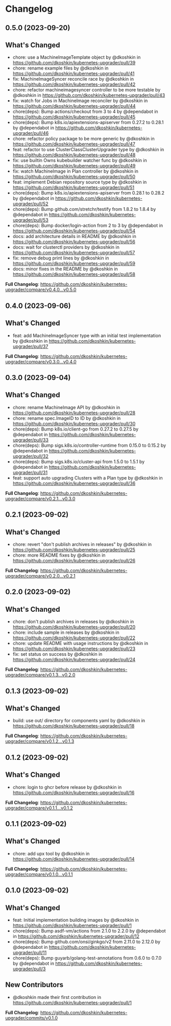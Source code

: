 # Changelog

## 0.5.0 (2023-09-20)

## What's Changed
* chore: use a MachineImageTemplate object by @dkoshkin in https://github.com/dkoshkin/kubernetes-upgrader/pull/39
* chore: rename example files by @dkoshkin in https://github.com/dkoshkin/kubernetes-upgrader/pull/41
* fix: MachineImageSyncer reconcile race by @dkoshkin in https://github.com/dkoshkin/kubernetes-upgrader/pull/42
* chore: refactor machineimagesyncer controller to be more testable by @dkoshkin in https://github.com/dkoshkin/kubernetes-upgrader/pull/43
* fix: watch for Jobs in MachineImage reconciler by @dkoshkin in https://github.com/dkoshkin/kubernetes-upgrader/pull/44
* chore(deps): Bump actions/checkout from 3 to 4 by @dependabot in https://github.com/dkoshkin/kubernetes-upgrader/pull/45
* chore(deps): Bump k8s.io/apiextensions-apiserver from 0.27.2 to 0.28.1 by @dependabot in https://github.com/dkoshkin/kubernetes-upgrader/pull/46
* chore: refactor policy package to be more generic by @dkoshkin in https://github.com/dkoshkin/kubernetes-upgrader/pull/47
* feat: refactor to use ClusterClassClusterUpgrader type by @dkoshkin in https://github.com/dkoshkin/kubernetes-upgrader/pull/48
* fix: use builtin Owns kubebuilder watcher func by @dkoshkin in https://github.com/dkoshkin/kubernetes-upgrader/pull/49
* fix: watch MachineImage in Plan controller by @dkoshkin in https://github.com/dkoshkin/kubernetes-upgrader/pull/50
* feat: implement Debian repository source type by @dkoshkin in https://github.com/dkoshkin/kubernetes-upgrader/pull/51
* chore(deps): Bump k8s.io/apiextensions-apiserver from 0.28.1 to 0.28.2 by @dependabot in https://github.com/dkoshkin/kubernetes-upgrader/pull/52
* chore(deps): Bump github.com/stretchr/testify from 1.8.2 to 1.8.4 by @dependabot in https://github.com/dkoshkin/kubernetes-upgrader/pull/53
* chore(deps): Bump docker/login-action from 2 to 3 by @dependabot in https://github.com/dkoshkin/kubernetes-upgrader/pull/54
* docs: add architecture details in README by @dkoshkin in https://github.com/dkoshkin/kubernetes-upgrader/pull/56
* docs: wait for clusterctl providers by @dkoshkin in https://github.com/dkoshkin/kubernetes-upgrader/pull/57
* fix: remove debug print lines by @dkoshkin in https://github.com/dkoshkin/kubernetes-upgrader/pull/59
* docs: minor fixes in the README by @dkoshkin in https://github.com/dkoshkin/kubernetes-upgrader/pull/58


**Full Changelog**: https://github.com/dkoshkin/kubernetes-upgrader/compare/v0.4.0...v0.5.0

## 0.4.0 (2023-09-06)

## What's Changed
* feat: add MachineImageSyncer type with an initial test implementation by @dkoshkin in https://github.com/dkoshkin/kubernetes-upgrader/pull/37


**Full Changelog**: https://github.com/dkoshkin/kubernetes-upgrader/compare/v0.3.0...v0.4.0

## 0.3.0 (2023-09-04)

## What's Changed
* chore: rename MachineImage API by @dkoshkin in https://github.com/dkoshkin/kubernetes-upgrader/pull/28
* chore: rename spec.ImageID to ID by @dkoshkin in https://github.com/dkoshkin/kubernetes-upgrader/pull/30
* chore(deps): Bump k8s.io/client-go from 0.27.2 to 0.27.5 by @dependabot in https://github.com/dkoshkin/kubernetes-upgrader/pull/33
* chore(deps): Bump sigs.k8s.io/controller-runtime from 0.15.0 to 0.15.2 by @dependabot in https://github.com/dkoshkin/kubernetes-upgrader/pull/32
* chore(deps): Bump sigs.k8s.io/cluster-api from 1.5.0 to 1.5.1 by @dependabot in https://github.com/dkoshkin/kubernetes-upgrader/pull/31
* feat: support auto upgrading Clusters with a Plan type by @dkoshkin in https://github.com/dkoshkin/kubernetes-upgrader/pull/36


**Full Changelog**: https://github.com/dkoshkin/kubernetes-upgrader/compare/v0.2.1...v0.3.0

## 0.2.1 (2023-09-02)

## What's Changed
* chore: revert "don't publish archives in releases" by @dkoshkin in https://github.com/dkoshkin/kubernetes-upgrader/pull/25
* chore: more README fixes by @dkoshkin in https://github.com/dkoshkin/kubernetes-upgrader/pull/26


**Full Changelog**: https://github.com/dkoshkin/kubernetes-upgrader/compare/v0.2.0...v0.2.1

## 0.2.0 (2023-09-02)

## What's Changed
* chore: don't publish archives in releases by @dkoshkin in https://github.com/dkoshkin/kubernetes-upgrader/pull/20
* chore: include sample in releases by @dkoshkin in https://github.com/dkoshkin/kubernetes-upgrader/pull/22
* chore: update README with usage instructions by @dkoshkin in https://github.com/dkoshkin/kubernetes-upgrader/pull/23
* fix: set status on success by @dkoshkin in https://github.com/dkoshkin/kubernetes-upgrader/pull/24


**Full Changelog**: https://github.com/dkoshkin/kubernetes-upgrader/compare/v0.1.3...v0.2.0

## 0.1.3 (2023-09-02)

## What's Changed
* build: use out/ directory for components yaml by @dkoshkin in https://github.com/dkoshkin/kubernetes-upgrader/pull/18


**Full Changelog**: https://github.com/dkoshkin/kubernetes-upgrader/compare/v0.1.2...v0.1.3

## 0.1.2 (2023-09-02)

## What's Changed
* chore: login to ghcr before release by @dkoshkin in https://github.com/dkoshkin/kubernetes-upgrader/pull/16


**Full Changelog**: https://github.com/dkoshkin/kubernetes-upgrader/compare/v0.1.1...v0.1.2

## 0.1.1 (2023-09-02)

## What's Changed
* chore: add upx tool by @dkoshkin in https://github.com/dkoshkin/kubernetes-upgrader/pull/14


**Full Changelog**: https://github.com/dkoshkin/kubernetes-upgrader/compare/v0.1.0...v0.1.1

## 0.1.0 (2023-09-02)

## What's Changed
* feat: Initial implementation building images by @dkoshkin in https://github.com/dkoshkin/kubernetes-upgrader/pull/1
* chore(deps): Bump asdf-vm/actions from 2.1.0 to 2.2.0 by @dependabot in https://github.com/dkoshkin/kubernetes-upgrader/pull/12
* chore(deps): Bump github.com/onsi/ginkgo/v2 from 2.11.0 to 2.12.0 by @dependabot in https://github.com/dkoshkin/kubernetes-upgrader/pull/11
* chore(deps): Bump guyarb/golang-test-annotations from 0.6.0 to 0.7.0 by @dependabot in https://github.com/dkoshkin/kubernetes-upgrader/pull/3

## New Contributors
* @dkoshkin made their first contribution in https://github.com/dkoshkin/kubernetes-upgrader/pull/1

**Full Changelog**: https://github.com/dkoshkin/kubernetes-upgrader/commits/v0.1.0
